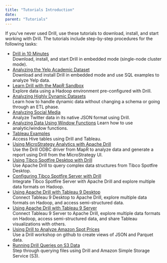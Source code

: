 ```yaml
---
title: "Tutorials Introduction"
date:  
parent: "Tutorials"
---
```

If you've never used Drill, use these tutorials to download, install, and start working with Drill. The tutorials include step-by-step procedures for the following tasks:

* [Drill in 10 Minutes]({{site.baseurl}}/docs/drill-in-10-minutes)  
  Download, install, and start Drill in embedded mode (single-node cluster mode).  
* [Analyzing the Yelp Academic Dataset]({{site.baseurl}}/docs/analyzing-the-yelp-academic-dataset)  
  Download and install Drill in embedded mode and use SQL examples to analyze Yelp data.  
* [Learn Drill with the MapR Sandbox]({{site.baseurl}}/docs/about-the-mapr-sandbox)  
  Explore data using a Hadoop environment pre-configured with Drill.  
* [Analyzing Highly Dynamic Datasets]({{site.baseurl}}/docs/analyzing-highly-dynamic-datasets)  
  Learn how to handle dynamic data without changing a schema or going through an ETL phase.
* [Analyzing Social Media]({{site.baseurl}}/docs/analyzing-social-media)  
  Analyze Twitter data in its native JSON format using Drill.  
* [Analyzing Data Using Window Functions]({{site.baseurl}}/docs/analyzing-data-using-window-functions)
  Learn how to use analytic/window functions. 
* [Tableau Examples]({{site.baseurl}}/docs/tableau-examples)  
  Access Hive tables using Drill and Tableau.  
* [Using MicroStrategy Analytics with Apache Drill]({{site.baseurl}}/docs/using-microstrategy-analytics-with-apache-drill/)  
  Use the Drill ODBC driver from MapR to analyze data and generate a report using Drill from the MicroStrategy UI.  
* [Using Tibco Spotfire Desktop with Drill]({{site.baseurl}}/docs/using-tibco-spotfire-desktop-with-drill/)  
  Use Apache Drill to query complex data structures from Tibco Spotfire Desktop.
* [Configuring Tibco Spotfire Server with Drill]({{site.baseurl}}/docs/configuring-tibco-spotfire-server-with-drill)  
  Integrate Tibco Spotfire Server with Apache Drill and explore multiple data formats on Hadoop.  
* [Using Apache Drill with Tableau 9 Desktop]({{site.baseurl}}/docs/using-apache-drill-with-tableau-9-desktop)  
  Connect Tableau 9 Desktop to Apache Drill, explore multiple data formats on Hadoop, and access semi-structured data.  
* [Using Apache Drill with Tableau 9 Server]({{site.baseurl}}/docs/using-apache-drill-with-tableau-9-server)  
  Connect Tableau 9 Server to Apache Drill, explore multiple data formats on Hadoop, access semi-structured data, and share Tableau visualizations with others.  
* [Using Drill to Analyze Amazon Spot Prices](https://github.com/vicenteg/spot-price-history/#drill-workshop---amazon-spot-prices)  
  Use a Drill workshop on github to create views of JSON and Parquet data.  
* [Running Drill Queries on S3 Data](http://drill.apache.org/blog/2014/12/09/running-sql-queries-on-amazon-s3/)  
  Step through querying files using Drill and Amazon Simple Storage Service (S3).  

